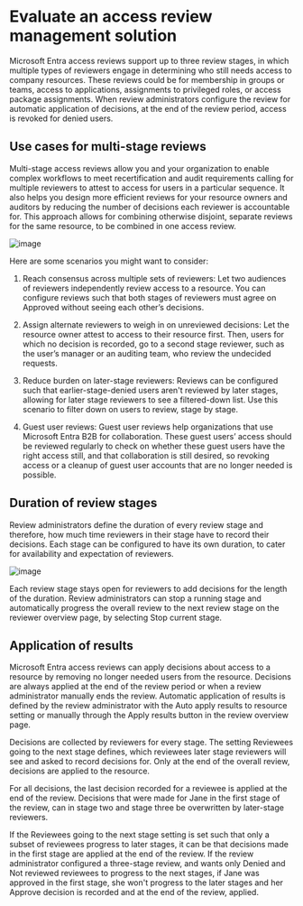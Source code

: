 # Evaluate an access review management solution

Microsoft Entra access reviews support up to three review stages, in which multiple types of reviewers engage in determining who still needs access to company resources. These reviews could be for membership in groups or teams, access to applications, assignments to privileged roles, or access package assignments. When review administrators configure the review for automatic application of decisions, at the end of the review period, access is revoked for denied users.

## Use cases for multi-stage reviews

Multi-stage access reviews allow you and your organization to enable complex workflows to meet recertification and audit requirements calling for multiple reviewers to attest to access for users in a particular sequence. It also helps you design more efficient reviews for your resource owners and auditors by reducing the number of decisions each reviewer is accountable for. This approach allows for combining otherwise disjoint, separate reviews for the same resource, to be combined in one access review.

![image](https://github.com/user-attachments/assets/e5b981e7-a9c8-4bb4-909b-5876b8415967)

Here are some scenarios you might want to consider:

1) Reach consensus across multiple sets of reviewers: Let two audiences of reviewers independently review access to a resource. You can configure reviews such that both stages of reviewers must agree on Approved without seeing each other’s decisions.

2) Assign alternate reviewers to weigh in on unreviewed decisions: Let the resource owner attest to access to their resource first. Then, users for which no decision is recorded, go to a second stage reviewer, such as the user’s manager or an auditing team, who review the undecided requests.

3) Reduce burden on later-stage reviewers: Reviews can be configured such that earlier-stage-denied users aren't reviewed by later stages, allowing for later stage reviewers to see a filtered-down list. Use this scenario to filter down on users to review, stage by stage.

4) Guest user reviews: Guest user reviews help organizations that use Microsoft Entra B2B for collaboration. These guest users’ access should be reviewed regularly to check on whether these guest users have the right access still, and that collaboration is still desired, so revoking access or a cleanup of guest user accounts that are no longer needed is possible.

## Duration of review stages

Review administrators define the duration of every review stage and therefore, how much time reviewers in their stage have to record their decisions. Each stage can be configured to have its own duration, to cater for availability and expectation of reviewers.

![image](https://github.com/user-attachments/assets/47b2a00f-e9e4-4ff0-9c59-76cdce56d55b)

Each review stage stays open for reviewers to add decisions for the length of the duration. Review administrators can stop a running stage and automatically progress the overall review to the next review stage on the reviewer overview page, by selecting Stop current stage.

## Application of results

Microsoft Entra access reviews can apply decisions about access to a resource by removing no longer needed users from the resource. Decisions are always applied at the end of the review period or when a review administrator manually ends the review. Automatic application of results is defined by the review administrator with the Auto apply results to resource setting or manually through the Apply results button in the review overview page.

Decisions are collected by reviewers for every stage. The setting Reviewees going to the next stage defines, which reviewees later stage reviewers will see and asked to record decisions for. Only at the end of the overall review, decisions are applied to the resource.

For all decisions, the last decision recorded for a reviewee is applied at the end of the review. Decisions that were made for Jane in the first stage of the review, can in stage two and stage three be overwritten by later-stage reviewers.

If the Reviewees going to the next stage setting is set such that only a subset of reviewees progress to later stages, it can be that decisions made in the first stage are applied at the end of the review. If the review administrator configured a three-stage review, and wants only Denied and Not reviewed reviewees to progress to the next stages, if Jane was approved in the first stage, she won't progress to the later stages and her Approve decision is recorded and at the end of the review, applied.
